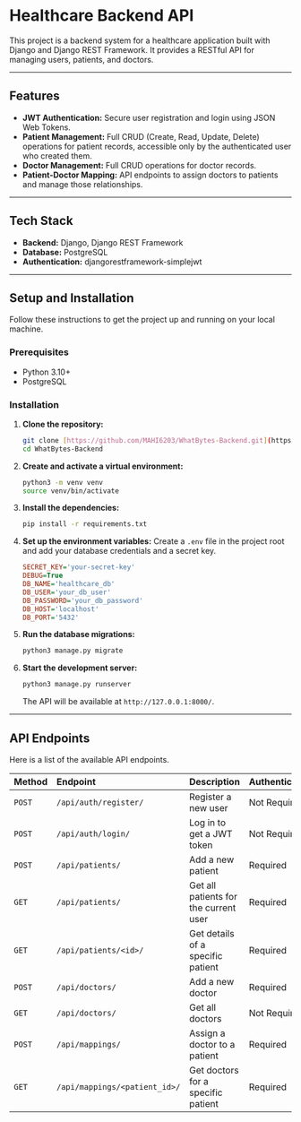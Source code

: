 # Healthcare Backend API

This project is a backend system for a healthcare application built with Django and Django REST Framework. It provides a RESTful API for managing users, patients, and doctors.

---

## Features

* **JWT Authentication:** Secure user registration and login using JSON Web Tokens.
* **Patient Management:** Full CRUD (Create, Read, Update, Delete) operations for patient records, accessible only by the authenticated user who created them.
* **Doctor Management:** Full CRUD operations for doctor records.
* **Patient-Doctor Mapping:** API endpoints to assign doctors to patients and manage those relationships.

---

## Tech Stack

* **Backend:** Django, Django REST Framework
* **Database:** PostgreSQL
* **Authentication:** djangorestframework-simplejwt

---

## Setup and Installation

Follow these instructions to get the project up and running on your local machine.

### Prerequisites

* Python 3.10+
* PostgreSQL

### Installation

1.  **Clone the repository:**
    ```bash
    git clone [https://github.com/MAHI6203/WhatBytes-Backend.git](https://github.com/MAHI6203/WhatBytes-Backend.git)
    cd WhatBytes-Backend
    ```

2.  **Create and activate a virtual environment:**
    ```bash
    python3 -m venv venv
    source venv/bin/activate
    ```

3.  **Install the dependencies:**
    ```bash
    pip install -r requirements.txt
    ```

4.  **Set up the environment variables:**
    Create a `.env` file in the project root and add your database credentials and a secret key.
    ```ini
    SECRET_KEY='your-secret-key'
    DEBUG=True
    DB_NAME='healthcare_db'
    DB_USER='your_db_user'
    DB_PASSWORD='your_db_password'
    DB_HOST='localhost'
    DB_PORT='5432'
    ```

5.  **Run the database migrations:**
    ```bash
    python3 manage.py migrate
    ```

6.  **Start the development server:**
    ```bash
    python3 manage.py runserver
    ```
    The API will be available at `http://127.0.0.1:8000/`.

---

## API Endpoints

Here is a list of the available API endpoints.

| Method | Endpoint                    | Description                           | Authentication |
| :----- | :-------------------------- | :------------------------------------ | :------------- |
| `POST` | `/api/auth/register/`       | Register a new user                   | Not Required   |
| `POST` | `/api/auth/login/`          | Log in to get a JWT token             | Not Required   |
| `POST` | `/api/patients/`            | Add a new patient                     | Required       |
| `GET`  | `/api/patients/`            | Get all patients for the current user | Required       |
| `GET`  | `/api/patients/<id>/`       | Get details of a specific patient     | Required       |
| `POST` | `/api/doctors/`             | Add a new doctor                      | Required       |
| `GET`  | `/api/doctors/`             | Get all doctors                       | Not Required   |
| `POST` | `/api/mappings/`            | Assign a doctor to a patient          | Required       |
| `GET`  | `/api/mappings/<patient_id>/` | Get doctors for a specific patient    | Required       |